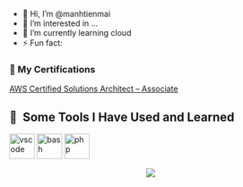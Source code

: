 - 👋 Hi, I’m @manhtienmai
- 👀 I’m interested in ...
- 🌱 I’m currently learning cloud
- ⚡ Fun fact: 

### 🏅 My Certifications

[AWS Certified Solutions Architect – Associate](https://www.credly.com/badges/ede28012-de7d-44c4-bfa4-397963630b7b/public_url)

<h2> 🚀 &nbsp;Some Tools I Have Used and Learned</h2>
<p align="left">
<img src="https://cdn.jsdelivr.net/gh/devicons/devicon/icons/vscode/vscode-original.svg" alt="vscode" width="45" height="45"/>
<img src="https://cdn.jsdelivr.net/gh/devicons/devicon/icons/bash/bash-original.svg" alt="bash" width="45" height="45"/>
<img src="https://cdn.jsdelivr.net/gh/devicons/devicon/icons/php/php-original.svg" alt="php" width="45" height="45"/>
</p>
<i class="devicon-apachekafka-original-wordmark"></i>
<i class="devicon-amazonwebservices-line-wordmark colored"></i>
<p align="center">
  <a href="https://skillicons.dev">
    <img src="https://skillicons.dev/icons?i=git,kubernetes,docker,c,vim" />
  </a>
</p>
